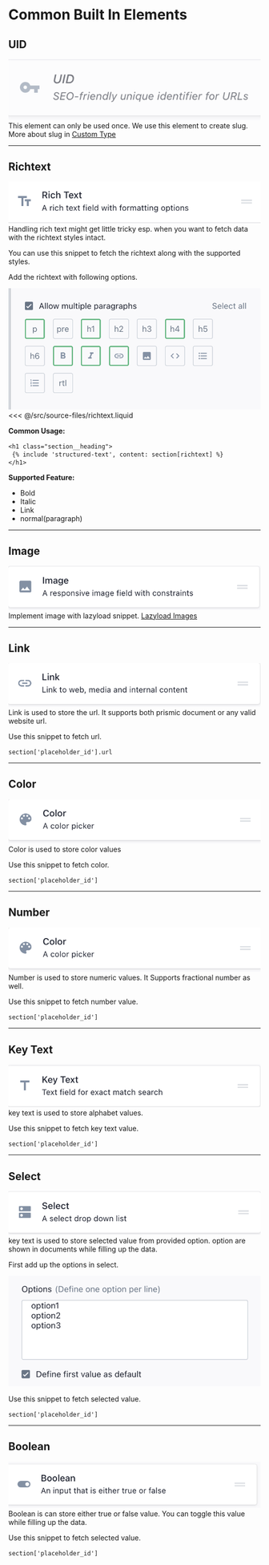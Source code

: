 # Common Built In Elements

## UID
<div class="block-space"></div>
<img src="../public/UID.png" />
<div class="block-space"></div>
This element can only be used once.
We use this element to create slug. 
More about slug in <a href="./custom-types.html#create-a-new-custom-types" class="green-link">Custom Type </a>

<div class="block-space"></div>

----

## Richtext
<div class="block-space"></div>
<img src="../public/rich-text.png" />
<div class="block-space"></div>
Handling rich text might get little tricky esp. when you want to fetch data with the richtext styles intact.

You can use this snippet to fetch the richtext along with the supported styles.

Add the richtext with following options.


<img src="../public/richtext-custom.png" />

<SourceCode>
<<< @/src/source-files/richtext.liquid
</SourceCode>

<div class="block-space"></div>

**Common Usage:**
```
<h1 class="section__heading">
 {% include 'structured-text', content: section[richtext] %}
</h1>
```

<div class="block-space"></div>

**Supported Feature:**
- Bold
- Italic 
- Link
- normal(paragraph)

<div class="block-space"></div>

----

## Image
<div class="block-space"></div>
<img src="../public/image.png" />
<div class="block-space"></div>
Implement image with lazyload snippet.  
<a href = "./code-snippets.html#lazyloading-images" class="green-link">Lazyload Images</a>

<div class="block-space"></div>

----


## Link
<div class="block-space"></div>
<img src="../public/link.png" />
<div class="block-space"></div>
Link is used to store the url. It supports both prismic document or any valid website url.

Use this snippet to fetch url. 

```
section['placeholder_id'].url
```

<div class="block-space"></div>

----

## Color
<div class="block-space"></div>
<img src="../public/color.png" />
<div class="block-space"></div>
Color is used to store color values

Use this snippet to fetch color.
```
section['placeholder_id']
```

<div class="block-space"></div>

----

## Number
<div class="block-space"></div>
<img src="../public/color.png" />
<div class="block-space"></div>
Number is used to store numeric values.  
It Supports fractional number as well.

Use this snippet to fetch number value.
```
section['placeholder_id']
```

<div class="block-space"></div>

----

## Key Text
<div class="block-space"></div>
<img src="../public/key-text.png" />
<div class="block-space"></div>
key text is used to store alphabet values.  

Use this snippet to fetch key text value.
```
section['placeholder_id']
```

<div class="block-space"></div>

----

## Select
<div class="block-space"></div>
<img src="../public/select.png" />
<div class="block-space"></div>
key text is used to store selected value from provided option.  
option are shown in documents while filling up the data.

First add up the options in select.

<img src="../public/select-options.png" />

Use this snippet to fetch selected value.

```
section['placeholder_id']
```

<div class="block-space"></div>

----

## Boolean
<div class="block-space"></div>
<img src="../public/boolean.png" />
<div class="block-space"></div>
Boolean is can store either true or false value.
You can toggle this value while filling up the data.

Use this snippet to fetch selected value.

```
section['placeholder_id']
```

<div class="block-space"></div>

